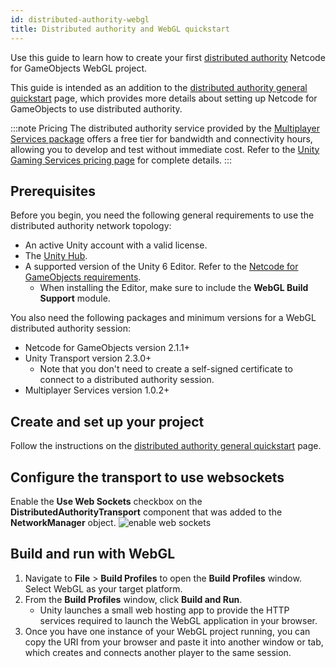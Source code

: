 ```yaml
---
id: distributed-authority-webgl
title: Distributed authority and WebGL quickstart
---
```


Use this guide to learn how to create your first [distributed authority](../terms-concepts/distributed-authority.md) Netcode for GameObjects WebGL project.

This guide is intended as an addition to the [distributed authority general quickstart](distributed-authority-quick-start.md) page, which provides more details about setting up Netcode for GameObjects to use distributed authority.

:::note Pricing
The distributed authority service provided by the [Multiplayer Services package](https://docs.unity.com/ugs/en-us/manual/mps-sdk/manual) offers a free tier for bandwidth and connectivity hours, allowing you to develop and test without immediate cost. Refer to the [Unity Gaming Services pricing page](https://unity.com/products/gaming-services/pricing) for complete details.
:::

## Prerequisites

Before you begin, you need the following general requirements to use the distributed authority network topology:

- An active Unity account with a valid license.
- The [Unity Hub](https://unity.com/download).
- A supported version of the Unity 6 Editor. Refer to the [Netcode for GameObjects requirements](https://docs-multiplayer.unity3d.com/netcode/current/installation).
  - When installing the Editor, make sure to include the **WebGL Build Support** module.

You also need the following packages and minimum versions for a WebGL distributed authority session:

- Netcode for GameObjects version 2.1.1+
- Unity Transport version 2.3.0+
  - Note that you don't need to create a self-signed certificate to connect to a distributed authority session.
- Multiplayer Services version 1.0.2+

## Create and set up your project

Follow the instructions on the [distributed authority general quickstart](distributed-authority-quick-start.md) page.

## Configure the transport to use websockets

Enable the **Use Web Sockets** checkbox on the **DistributedAuthorityTransport** component that was added to the **NetworkManager** object. ![enable web sockets](/img/learn/distributed-authority-quick-start/use-websockets.png)

## Build and run with WebGL

1. Navigate to **File** > **Build Profiles** to open the **Build Profiles** window. Select WebGL as your target platform.
1. From the **Build Profiles** window, click **Build and Run**.
    - Unity launches a small web hosting app to provide the HTTP services required to launch the WebGL application in your browser.
1. Once you have one instance of your WebGL project running, you can copy the URI from your browser and paste it into another window or tab, which creates and connects another player to the same session.
